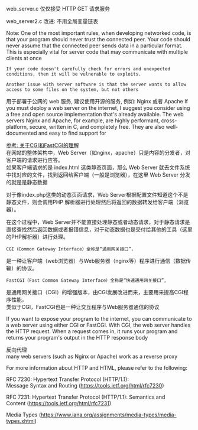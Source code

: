 web_server.c
    仅仅接受 HTTP GET 请求服务

web_server2.c
    改进:
        不用全局变量链表

Note:
    One of the most important rules, when developing networked code,
is that your program should never trust the connected peer. Your code should never assume that the
connected peer sends data in a particular format. This is especially vital for server code that
may communicate with multiple clients at once

    If your code doesn't carefully check for errors and unexpected conditions, then it will be vulnerable to exploits.

    Another issue with server software is that the server wants to allow access to some files on the system, but not others


用于部署于公网的 web 服务, 建议使用开源的服务, 例如: Nginx 或者 Apache
If you must deploy a web server on the internet,
I suggest you consider using a free and open source implementation that's already available.
The web servers Nginx and Apache,
for example, are highly performant, cross-platform, secure, written in C, and completely free. They are also well-documented and easy to find support for

[参考: 关于CGI和FastCGI的理解](https://www.cnblogs.com/tssc/p/10255590.html)  
在网站的整体架构中，Web Server（如nginx，apache）只是内容的分发者，对客户端的请求进行应答。  
如果客户端请求的是 index.html 这类静态页面，那么 Web Server 就去文件系统中找对应的文件，找到返回给客户端（一般是浏览器），在这里 Web Server 分发的就是是静态数据

对于像index.php这类的动态页面请求，Web Server根据配置文件知道这个不是静态文件，则会调用PHP 解析器进行处理然后将返回的数据转发给客户端（浏览器）。

在这个过程中，Web Server并不能直接处理静态或者动态请求，对于静态请求是直接查找然后返回数据或者报错信息，对于动态数据也是交付给其他的工具（这里的PHP解析器）进行处理。


    CGI（Common Gateway Interface）全称是“通用网关接口”，  
是一种让客户端（web浏览器）与Web服务器（nginx等）程序进行通信（数据传输）的协议。

    FastCGI（Fast Common Gateway Interface）全称是“快速通用网关接口”,  
是通用网关接口（CGI）的增强版本，由CGI发展改进而来，主要用来提高CGI程序性能，  
类似于CGI，FastCGI也是一种让交互程序与Web服务器通信的协议

If you want to expose your program to the internet, you can communicate to a web server using either CGI or FastCGI.
With CGI, the web server handles the HTTP request.
When a request comes in, it runs your program and returns your program's output in the HTTP response body


反向代理  
many web servers (such as Nginx or Apache) work as a reverse proxy


For more information about HTTP and HTML, please refer to the following:  

RFC 7230: Hypertext Transfer Protocol (HTTP/1.1):   
    Message Syntax and Routing (https://tools.ietf.org/html/rfc7230)

RFC 7231: Hypertext Transfer Protocol (HTTP/1.1):
    Semantics and Content (https://tools.ietf.org/html/rfc7231) 

Media Types (https://www.iana.org/assignments/media-types/media-types.xhtml)

